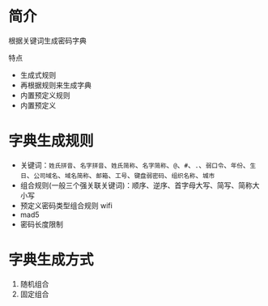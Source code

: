# 简介
根据关键词生成密码字典

特点
- 生成式规则
- 再根据规则来生成字典
- 内置预定义规则
- 内置预定义

# 字典生成规则

- 关键词：`姓氏拼音`、`名字拼音`、`姓氏简称`、`名字简称`、`@`、`#`、`.`、`弱口令`、`年份`、`生日`、`公司域名`、`域名简称`、`邮箱`、`工号`、`键盘弱密码`、`组织名称`、`城市`
- 组合规则(一般三个强关联关键词)：顺序、逆序、首字母大写、简写、简称大小写
- 预定义密码类型组合规则 wifi
- mad5
- 密码长度限制

# 字典生成方式
1. 随机组合
2. 固定组合